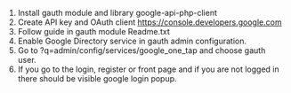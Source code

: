 1. Install gauth module and library google-api-php-client
2. Create API key and OAuth client https://console.developers.google.com
3. Follow guide in gauth module Readme.txt
4. Enable Google Directory service in gauth admin configuration.
5. Go to ?q=admin/config/services/google_one_tap and choose gauth user.
6. If you go to the login, register or front page and if you are not logged in there should be visible google login popup.
